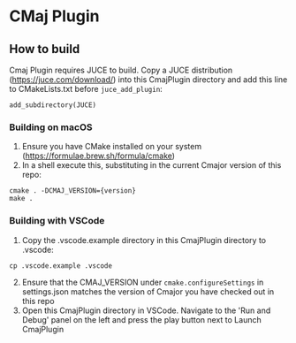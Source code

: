 # CMaj Plugin

## How to build
Cmaj Plugin requires JUCE to build. Copy a JUCE distribution (https://juce.com/download/) into this CmajPlugin directory and add this line to CMakeLists.txt before `juce_add_plugin`:
```
add_subdirectory(JUCE)
```

### Building on macOS
1) Ensure you have CMake installed on your system (https://formulae.brew.sh/formula/cmake)  
2) In a shell execute this, substituting in the current Cmajor version of this repo:
```
cmake . -DCMAJ_VERSION={version}
make .
```

### Building with VSCode
1) Copy the .vscode.example directory in this CmajPlugin directory to .vscode:
```
cp .vscode.example .vscode
```
2) Ensure that the CMAJ_VERSION under `cmake.configureSettings` in settings.json matches the version of Cmajor you have checked out in this repo
3) Open this CmajPlugin directory in VSCode. Navigate to the 'Run and Debug' panel on the left and press the play button next to Launch CmajPlugin

